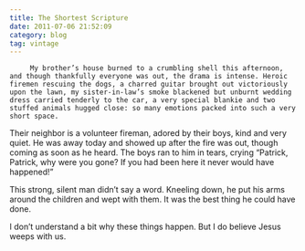 ```yaml
---
title: The Shortest Scripture
date: 2011-07-06 21:52:09
category: blog
tag: vintage
---
```

         My brother’s house burned to a crumbling shell this afternoon, and though thankfully everyone was out, the drama is intense. Heroic firemen rescuing the dogs, a charred guitar brought out victoriously upon the lawn, my sister-in-law’s smoke blackened but unburnt wedding dress carried tenderly to the car, a very special blankie and two stuffed animals hugged close: so many emotions packed into such a very short space. 

 Their neighbor is a volunteer fireman, adored by their boys, kind and very quiet. He was away today and showed up after the fire was out, though coming as soon as he heard. The boys ran to him in tears, crying “Patrick, Patrick, why were you gone? If you had been here it never would have happened!” 

 This strong, silent man didn’t say a word. Kneeling down, he put his arms around the children and wept with them. It was the best thing he could have done. 

 I don’t understand a bit why these things happen. But I do believe Jesus weeps with us. 